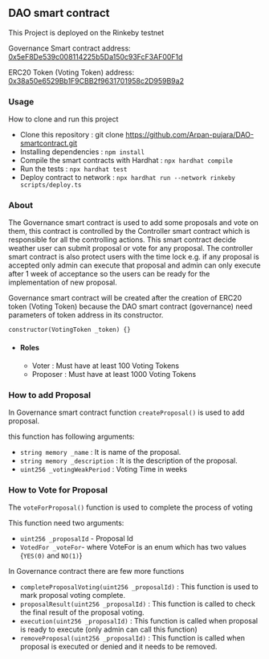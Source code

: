 ## DAO smart contract

This Project is deployed on the Rinkeby testnet

Governance Smart contract address: [0x5eF8De539c008114225b5Da150c93FcF3AF00F1d](https://rinkeby.etherscan.io/address/0x5eF8De539c008114225b5Da150c93FcF3AF00F1d)

ERC20 Token (Voting Token) address: [0x38a50e6529Bb1F9CBB2f9631701958c2D959B9a2](https://rinkeby.etherscan.io/address/0x38a50e6529Bb1F9CBB2f9631701958c2D959B9a2)



### Usage
How to clone and run this project
- Clone this repository : git clone https://github.com/Arpan-pujara/DAO-smartcontract.git
- Installing dependencies : `npm install`
- Compile the smart contracts with Hardhat : `npx hardhat compile`
- Run the tests : `npx hardhat test`
- Deploy contract to network : `npx hardhat run --network rinkeby scripts/deploy.ts`

### About

The Governance smart contract is used to add some proposals and vote on them, this contract is controlled by the Controller smart contract which is responsible for all the controlling actions. This smart contract decide weather user can submit proposal or vote for any proposal. The controller smart contract is also protect users with the time lock e.g. if any proposal is accepted only admin can execute that proposal and admin can only execute after 1 week of acceptance so the users can be ready for the implementation of new proposal.

Governance smart contract will be created after the creation of ERC20 token (Voting Token) because the DAO smart contract (governance) need parameters of token address in its constructor.

`constructor(VotingToken _token) {}`


- #### Roles
  - Voter : Must have at least 100 Voting Tokens
  - Proposer : Must have at least 1000 Voting Tokens


### How to add Proposal

In Governance smart contract function `createProposal()` is used to add proposal.

this function has following arguments:

- `string memory _name` : It is name of the proposal.
- `string memory _description` : It is the description of the proposal.
- `uint256 _votingWeakPeriod` : Voting Time in weeks 



### How to Vote for Proposal

The `voteForProposal()` function is used to complete the process of voting

This function need two arguments:
- `uint256 _proposalId` - Proposal Id
- `VotedFor _voteFor`- where VoteFor is an enum which has two values {`YES(0)` and `NO(1)`}


In Governance contract there are few more functions 

- `completeProposalVoting(uint256 _proposalId)` : This function is used to mark proposal voting complete.
- `proposalResult(uint256 _proposalId)` : This function is called to check the final result of the proposal voting.
- `execution(uint256 _proposalId)` : This function is called when proposal is ready to execute (only admin can call this function)
- `removeProposal(uint256 _proposalId)` : This function is called when proposal is executed or denied and it needs to be removed.


